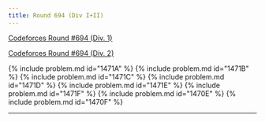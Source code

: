 ```yaml
---
title: Round 694 (Div I+II)
---
```


[Codeforces Round #694 (Div. 1)](https://codeforces.com/contest/1470)

[Codeforces Round #694 (Div. 2)](https://codeforces.com/contest/1471)

{% include problem.md id="1471A" %}
{% include problem.md id="1471B" %}
{% include problem.md id="1471C" %}
{% include problem.md id="1471D" %}
{% include problem.md id="1471E" %}
{% include problem.md id="1471F" %}
{% include problem.md id="1470E" %}
{% include problem.md id="1470F" %}

* * *

<object data='notes/R-694.pdf' width='1000' height='1000' type='application/pdf'/>
